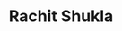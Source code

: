 ---
layout: contactpage
title:  "Rachit Shukla"
job-title: Managing Director
linked-in: https://www.linkedin.com/in/rachit/
email: rachit@amalgamcapital.com
phone: (919) 523-0750
sitemap: false
---